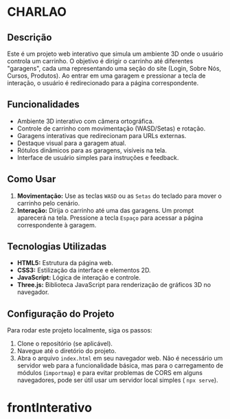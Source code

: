 # CHARLAO

## Descrição

Este é um projeto web interativo que simula um ambiente 3D onde o usuário controla um carrinho. O objetivo é dirigir o carrinho até diferentes "garagens", cada uma representando uma seção do site (Login, Sobre Nós, Cursos, Produtos). Ao entrar em uma garagem e pressionar a tecla de interação, o usuário é redirecionado para a página correspondente.

## Funcionalidades

- Ambiente 3D interativo com câmera ortográfica.
- Controle de carrinho com movimentação (WASD/Setas) e rotação.
- Garagens interativas que redirecionam para URLs externas.
- Destaque visual para a garagem atual.
- Rótulos dinâmicos para as garagens, visíveis na tela.
- Interface de usuário simples para instruções e feedback.

## Como Usar

1.  **Movimentação:** Use as teclas `WASD` ou as `Setas` do teclado para mover o carrinho pelo cenário.
2.  **Interação:** Dirija o carrinho até uma das garagens. Um prompt aparecerá na tela. Pressione a tecla `Espaço` para acessar a página correspondente à garagem.

## Tecnologias Utilizadas

-   **HTML5:** Estrutura da página web.
-   **CSS3:** Estilização da interface e elementos 2D.
-   **JavaScript:** Lógica de interação e controle.
-   **Three.js:** Biblioteca JavaScript para renderização de gráficos 3D no navegador.

## Configuração do Projeto

Para rodar este projeto localmente, siga os passos:

1.  Clone o repositório (se aplicável).
2.  Navegue até o diretório do projeto.
3.  Abra o arquivo `index.html` em seu navegador web. Não é necessário um servidor web para a funcionalidade básica, mas para o carregamento de módulos (`importmap`) e para evitar problemas de CORS em alguns navegadores, pode ser útil usar um servidor local simples ( `npx serve`).
# frontInterativo
